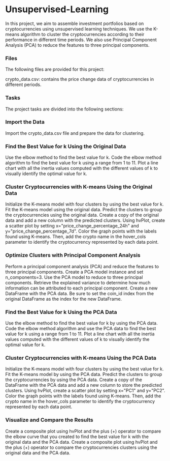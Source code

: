 # Unsupervised-Learning

In this project, we aim to assemble investment portfolios based on cryptocurrencies using unsupervised learning techniques. We use the K-means algorithm to cluster the cryptocurrencies according to their performance in different time periods. We also use Principal Component Analysis (PCA) to reduce the features to three principal components.

### Files
The following files are provided for this project:

crypto_data.csv: contains the price change data of cryptocurrencies in different periods.
### Tasks
The project tasks are divided into the following sections:

### Import the Data
Import the crypto_data.csv file and prepare the data for clustering.

### Find the Best Value for k Using the Original Data
Use the elbow method to find the best value for k. Code the elbow method algorithm to find the best value for k using a range from 1 to 11. Plot a line chart with all the inertia values computed with the different values of k to visually identify the optimal value for k.

### Cluster Cryptocurrencies with K-means Using the Original Data
Initialize the K-means model with four clusters by using the best value for k. Fit the K-means model using the original data. Predict the clusters to group the cryptocurrencies using the original data. Create a copy of the original data and add a new column with the predicted clusters. Using hvPlot, create a scatter plot by setting x="price_change_percentage_24h" and y="price_change_percentage_7d". Color the graph points with the labels found using K-means. Then, add the crypto name in the hover_cols parameter to identify the cryptocurrency represented by each data point.

### Optimize Clusters with Principal Component Analysis
Perform a principal component analysis (PCA) and reduce the features to three principal components. Create a PCA model instance and set n_components=3. Use the PCA model to reduce to three principal components. Retrieve the explained variance to determine how much information can be attributed to each principal component. Create a new DataFrame with the PCA data. Be sure to set the coin_id index from the original DataFrame as the index for the new DataFrame.

### Find the Best Value for k Using the PCA Data
Use the elbow method to find the best value for k by using the PCA data. Code the elbow method algorithm and use the PCA data to find the best value for k using a range from 1 to 11. Plot a line chart with all the inertia values computed with the different values of k to visually identify the optimal value for k.

### Cluster Cryptocurrencies with K-means Using the PCA Data
Initialize the K-means model with four clusters by using the best value for k. Fit the K-means model by using the PCA data. Predict the clusters to group the cryptocurrencies by using the PCA data. Create a copy of the DataFrame with the PCA data and add a new column to store the predicted clusters. Using hvPlot, create a scatter plot by setting x="PC1" and y="PC2". Color the graph points with the labels found using K-means. Then, add the crypto name in the hover_cols parameter to identify the cryptocurrency represented by each data point.

### Visualize and Compare the Results
Create a composite plot using hvPlot and the plus (+) operator to compare the elbow curve that you created to find the best value for k with the original data and the PCA data. Create a composite plot using hvPlot and the plus (+) operator to compare the cryptocurrencies clusters using the original data and the PCA data.
